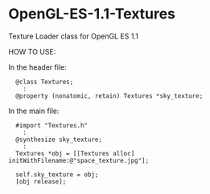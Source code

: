 OpenGL-ES-1.1-Textures
======================

Texture Loader class for OpenGL ES 1.1

HOW TO USE: 

In the header file:

      @class Textures;
        :
      @property (nonatomic, retain) Textures *sky_texture;

In the main file:
      
      #import "Textures.h"
        :
      @synthesize sky_texture;
        :
      Textures *obj = [[Textures alloc] initWithFilename:@"space_texture.jpg"];
    
      self.sky_texture = obj;
      [obj release];

